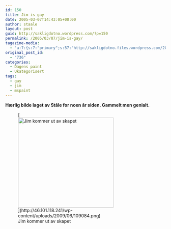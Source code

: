 ```yaml
---
id: 150
title: Jim is gay
date: 2005-03-07T14:43:05+00:00
author: staale
layout: post
guid: http://sakligdotno.wordpress.com/?p=150
permalink: /2005/03/07/jim-is-gay/
tagazine-media:
  - 'a:7:{s:7:"primary";s:57:"http://sakligdotno.files.wordpress.com/2009/06/109084.png";s:6:"images";a:1:{s:57:"http://sakligdotno.files.wordpress.com/2009/06/109084.png";a:6:{s:8:"file_url";s:57:"http://sakligdotno.files.wordpress.com/2009/06/109084.png";s:5:"width";s:3:"673";s:6:"height";s:3:"636";s:4:"type";s:5:"image";s:4:"area";s:6:"428028";s:9:"file_path";s:0:"";}}s:6:"videos";a:0:{}s:11:"image_count";s:1:"1";s:6:"author";s:6:"298221";s:7:"blog_id";s:7:"8107759";s:9:"mod_stamp";s:19:"2009-06-17 12:47:15";}'
original_post_id:
  - "736"
categories:
  - Dagens paint
  - Ukategorisert
tags:
  - gay
  - jim
  - mspaint
---
```

**Hærlig bilde laget av Ståle for noen år siden. Gammelt men genialt.**
  
<figure id="attachment_151" style="width: 300px" class="wp-caption aligncenter">[<img src="http://46.101.118.241/wp-content/uploads/2009/06/109084.png?w=300" alt="Jim kommer ut av skapet" title="109084" width="300" height="283" class="size-medium wp-image-151" srcset="http://46.101.118.241/wp-content/uploads/2009/06/109084.png 673w, http://46.101.118.241/wp-content/uploads/2009/06/109084-300x284.png 300w" sizes="(max-width: 300px) 100vw, 300px" />](http://46.101.118.241/wp-content/uploads/2009/06/109084.png)<figcaption class="wp-caption-text">Jim kommer ut av skapet</figcaption></figure>